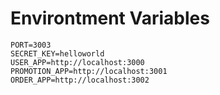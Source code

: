 # Environtment Variables

```
PORT=3003
SECRET_KEY=helloworld
USER_APP=http://localhost:3000
PROMOTION_APP=http://localhost:3001
ORDER_APP=http://localhost:3002
```